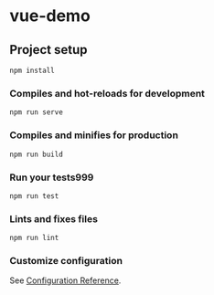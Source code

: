 # vue-demo

## Project setup
```
npm install
```

### Compiles and hot-reloads for development
```
npm run serve
```

### Compiles and minifies for production
```
npm run build
```

### Run your tests999
```
npm run test
```

### Lints and fixes files
```
npm run lint
```

### Customize configuration
See [Configuration Reference](https://cli.vuejs.org/config/).
